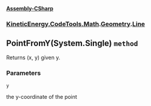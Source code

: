 #### [Assembly-CSharp](./Assembly-CSharp.md 'Assembly-CSharp')
### [KineticEnergy.CodeTools.Math](./Assembly-CSharp.md#KineticEnergy-CodeTools-Math 'KineticEnergy.CodeTools.Math').[Geometry](./KineticEnergy-CodeTools-Math-Geometry.md 'KineticEnergy.CodeTools.Math.Geometry').[Line](./KineticEnergy-CodeTools-Math-Geometry-Line.md 'KineticEnergy.CodeTools.Math.Geometry.Line')
## PointFromY(System.Single) `method`
Returns (x, y) given y.
### Parameters

<a name='KineticEnergy-CodeTools-Math-Geometry-Line-PointFromY(System-Single)-y'></a>
`y`

the y-coordinate of the point
